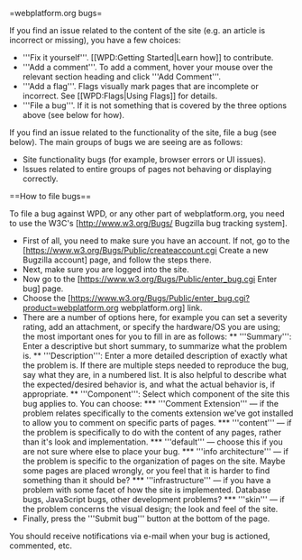 =webplatform.org bugs=

If you find an issue related to the content of the site (e.g. an article is incorrect or missing), you have a few choices:

* '''Fix it yourself'''. [[WPD:Getting Started|Learn how]] to contribute.
* '''Add a comment'''. To add a comment, hover your mouse over the relevant section heading and click '''Add Comment'''.
* '''Add a flag'''. Flags visually mark pages that are incomplete or incorrect. See [[WPD:Flags|Using Flags]] for details.
* '''File a bug'''. If it is not something that is covered by the three options above (see below for how).

If you find an issue related to the functionality of the site, file a bug (see below). The main groups of bugs we are seeing are as follows:

* Site functionality bugs (for example, browser errors or UI issues).
* Issues related to entire groups of pages not behaving or displaying correctly.

==How to file bugs==

To file a bug against WPD, or any other part of webplatform.org, you need to use the W3C's [http://www.w3.org/Bugs/ Bugzilla bug tracking system].

* First of all, you need to make sure you have an account. If not, go to the [https://www.w3.org/Bugs/Public/createaccount.cgi Create a new Bugzilla account] page, and follow the steps there.
* Next, make sure you are logged into the site.
* Now go to the [https://www.w3.org/Bugs/Public/enter_bug.cgi Enter bug] page.
* Choose the [https://www.w3.org/Bugs/Public/enter_bug.cgi?product=webplatform.org webplatform.org] link.
* There are a number of options here, for example you can set a severity rating, add an attachment, or specify the hardware/OS you are using; the most important ones for you to fill in are as follows:
** '''Summary''': Enter a descriptive but short summary, to summarize what the problem is.
** '''Description''': Enter a more detailed description of exactly what the problem is. If there are multiple steps needed to reproduce the bug, say what they are, in a numbered list. It is also helpful to describe what the expected/desired behavior is, and what the actual behavior is, if appropriate.
** '''Component''': Select which component of the site this bug applies to. You can choose:
*** '''Comment Extension''' — if the problem relates specifically to the coments extension we've got installed to allow you to comment on specific parts of pages.
*** '''content''' — if the problem is specifically to do with the content of any pages, rather than it's look and implementation.
*** '''default''' — choose this if you are not sure where else to place your bug.
*** '''info architecture''' — if the problem is specific to the organization of pages on the site. Maybe some pages are placed wrongly, or you feel that it is harder to find something than it should be?
*** '''infrastructure''' — if you have a problem with some facet of how the site is implemented. Database bugs, JavaScript bugs, other development problems?
*** '''skin''' — if the problem concerns the visual design; the look and feel of the site.
* Finally, press the '''Submit bug''' button at the bottom of the page.

You should receive notifications via e-mail when your bug is actioned, commented, etc.